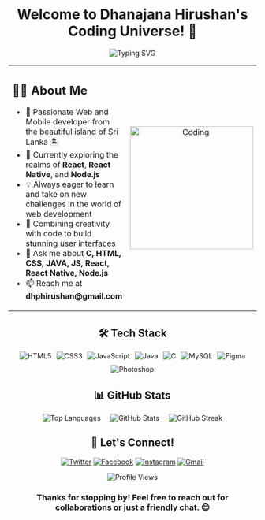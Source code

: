 <h1 align="center">
  Welcome to Dhanajana Hirushan's Coding Universe! 🚀
</h1>

<p align="center">
  <img src="https://readme-typing-svg.herokuapp.com?font=Fira+Code&pause=1000&color=F75C7E&center=true&vCenter=true&width=435&lines=Web+Developer;Mobile+Developer;UI%2FUX+Enthusiast;Lifelong+Learner" alt="Typing SVG" />
</p>

<table>
  <tr>
    <td width="60%">
      <h2>🧑‍💻 About Me</h2>
      <ul>
        <li>🌟 Passionate Web and Mobile developer from the beautiful island of Sri Lanka 🏝️</li>
        <li>🌱 Currently exploring the realms of <b>React</b>, <b>React Native</b>, and <b>Node.js</b></li>
        <li>💡 Always eager to learn and take on new challenges in the world of web development</li>
        <li>🎨 Combining creativity with code to build stunning user interfaces</li>
        <li>💬 Ask me about <b>C, HTML, CSS, JAVA, JS, React, React Native, Node.js</b></li>
        <li>📫 Reach me at <b>dhphirushan@gmail.com</b></li>
      </ul>
    </td>
     <td width="40%" align="center">
      <img src="https://cdn.dribbble.com/users/1162077/screenshots/3848914/programmer.gif" alt="Coding" width="250">
    </td>
  </tr>
</table>

<h2 align="center">🛠️ Tech Stack</h2>

<p align="center" style="display: flex; justify-content: center; flex-wrap: wrap; gap: 10px;">
  <img src="https://img.shields.io/badge/HTML5-E34F26?style=for-the-badge&logo=html5&logoColor=white" alt="HTML5" />
  <img src="https://img.shields.io/badge/CSS3-1572B6?style=for-the-badge&logo=css3&logoColor=white" alt="CSS3" />
  <img src="https://img.shields.io/badge/JavaScript-F7DF1E?style=for-the-badge&logo=javascript&logoColor=black" alt="JavaScript" />
  <img src="https://img.shields.io/badge/Java-ED8B00?style=for-the-badge&logo=java&logoColor=white" alt="Java" />
  <img src="https://img.shields.io/badge/C-00599C?style=for-the-badge&logo=c&logoColor=white" alt="C" />
  <img src="https://img.shields.io/badge/MySQL-00000F?style=for-the-badge&logo=mysql&logoColor=white" alt="MySQL" />
  <img src="https://img.shields.io/badge/Figma-F24E1E?style=for-the-badge&logo=figma&logoColor=white" alt="Figma" />
  <img src="https://img.shields.io/badge/Adobe%20Photoshop-31A8FF?style=for-the-badge&logo=Adobe%20Photoshop&logoColor=black" alt="Photoshop" />
</p>

<h2 align="center">📊 GitHub Stats</h2>

<div align="center" style="display: flex; justify-content: center; gap: 20px; flex-wrap: wrap;">
  <img src="https://github-readme-stats.vercel.app/api/top-langs?username=hirushan2001&show_icons=true&locale=en&layout=compact&theme=radical" alt="Top Languages" />
  <img src="https://github-readme-stats.vercel.app/api?username=hirushan2001&show_icons=true&locale=en&theme=radical" alt="GitHub Stats" />
  <img src="https://github-readme-streak-stats.herokuapp.com/?user=hirushan2001&theme=radical" alt="GitHub Streak" />
</div>

<h2 align="center">🤝 Let's Connect!</h2>

<p align="center">
  <a href="https://twitter.com/hirushan2001" target="_blank"><img src="https://img.shields.io/badge/Twitter-1DA1F2?style=for-the-badge&logo=twitter&logoColor=white" alt="Twitter" /></a>
  <a href="https://fb.com/hirusan2001" target="_blank"><img src="https://img.shields.io/badge/Facebook-1877F2?style=for-the-badge&logo=facebook&logoColor=white" alt="Facebook" /></a>
  <a href="https://instagram.com/hirushan_2001" target="_blank"><img src="https://img.shields.io/badge/Instagram-E4405F?style=for-the-badge&logo=instagram&logoColor=white" alt="Instagram" /></a>
  <a href="mailto:dhphirushan@gmail.com"><img src="https://img.shields.io/badge/Gmail-D14836?style=for-the-badge&logo=gmail&logoColor=white" alt="Gmail" /></a>
</p>

<div align="center">
  <img src="https://komarev.com/ghpvc/?username=hirushan2001&label=Profile%20views&color=0e75b6&style=flat" alt="Profile Views" />
</div>

<h3 align="center">Thanks for stopping by! Feel free to reach out for collaborations or just a friendly chat. 😊</h3>
